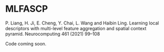 # MLFASCP
P. Liang, H. Ji, E. Cheng, Y. Chai, L. Wang and Haibin Ling. Learning local descriptors with multi-level feature aggregation and spatial context pyramid. Neurocomputing 461 (2021) 99–108

Code coming soon.  